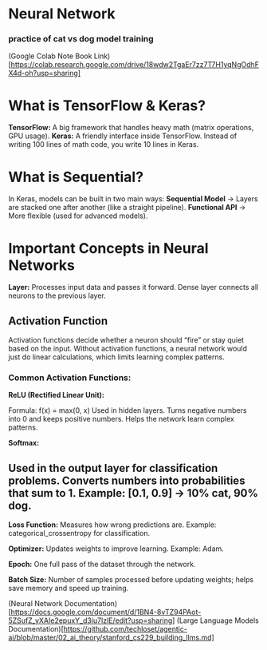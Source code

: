 #  Neural Network
### practice of cat vs dog model training
(Google Colab Note Book Link)[https://colab.research.google.com/drive/18wdw2TgaEr7zz7T7H1yqNgOdhFX4d-oh?usp=sharing]

# What is TensorFlow & Keras?
**TensorFlow:** A big framework that handles heavy math (matrix operations, GPU usage).
**Keras:** A friendly interface inside TensorFlow. Instead of writing 100 lines of math code, you write 10 lines in Keras.


# What is Sequential?
In Keras, models can be built in two main ways:
**Sequential Model** → Layers are stacked one after another (like a straight pipeline).
**Functional API** → More flexible (used for advanced models).

# Important Concepts in Neural Networks

**Layer:** Processes input data and passes it forward. Dense layer connects all neurons to the previous layer.

## Activation Function

Activation functions decide whether a neuron should “fire” or stay quiet based on the input.
Without activation functions, a neural network would just do linear calculations, which limits learning complex patterns.

### Common Activation Functions:

**ReLU (Rectified Linear Unit):**

Formula: f(x) = max(0, x)
Used in hidden layers. Turns negative numbers into 0 and keeps positive numbers.
Helps the network learn complex patterns.

**Softmax:**

Used in the output layer for classification problems.
Converts numbers into probabilities that sum to 1.
Example: [0.1, 0.9] → 10% cat, 90% dog.
---

**Loss Function:** Measures how wrong predictions are. Example: categorical_crossentropy for classification.

**Optimizer:** Updates weights to improve learning. Example: Adam.

**Epoch:** One full pass of the dataset through the network.

**Batch Size:** Number of samples processed before updating weights; helps save memory and speed up training.



(Neural Network Documentation)[https://docs.google.com/document/d/1BN4-8vTZ94PAot-5ZSufZ_yXAIe2epuxY_d3iu7lzlE/edit?usp=sharing]
(Large Language Models Documentation)[https://github.com/techloset/agentic-ai/blob/master/02_ai_theory/stanford_cs229_building_llms.md]
